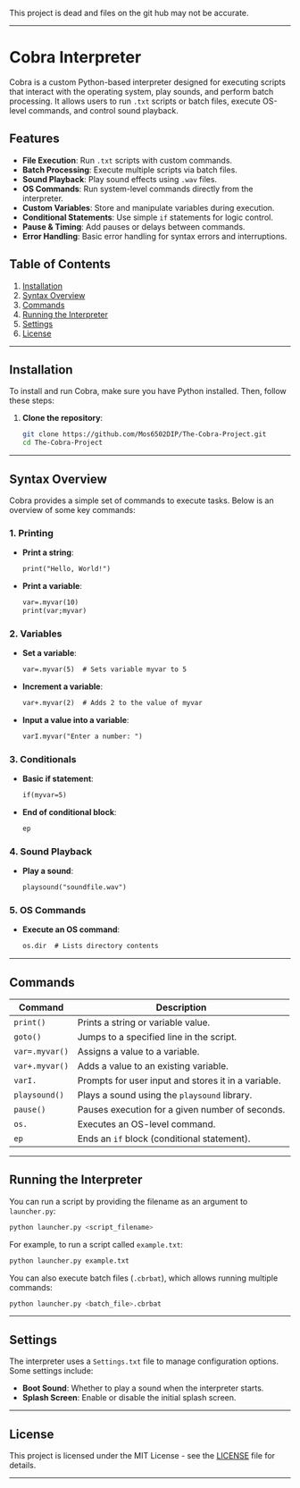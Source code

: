 This project is dead and files on the git hub may not be accurate.

---

# Cobra Interpreter

Cobra is a custom Python-based interpreter designed for executing scripts that interact with the operating system, play sounds, and perform batch processing. It allows users to run `.txt` scripts or batch files, execute OS-level commands, and control sound playback.

## Features

- **File Execution**: Run `.txt` scripts with custom commands.
- **Batch Processing**: Execute multiple scripts via batch files.
- **Sound Playback**: Play sound effects using `.wav` files.
- **OS Commands**: Run system-level commands directly from the interpreter.
- **Custom Variables**: Store and manipulate variables during execution.
- **Conditional Statements**: Use simple `if` statements for logic control.
- **Pause & Timing**: Add pauses or delays between commands.
- **Error Handling**: Basic error handling for syntax errors and interruptions.

## Table of Contents

1. [Installation](#installation)
2. [Syntax Overview](#syntax-overview)
3. [Commands](#commands)
4. [Running the Interpreter](#running-the-interpreter)
5. [Settings](#settings)
6. [License](#license)

---

## Installation

To install and run Cobra, make sure you have Python installed. Then, follow these steps:

1. **Clone the repository**:
   ```bash
   git clone https://github.com/Mos6502DIP/The-Cobra-Project.git
   cd The-Cobra-Project
   ```
---

## Syntax Overview

Cobra provides a simple set of commands to execute tasks. Below is an overview of some key commands:

### 1. Printing
- **Print a string**:
  ```txt
  print("Hello, World!")
  ```

- **Print a variable**:
  ```txt
  var=.myvar(10)
  print(var;myvar)
  ```

### 2. Variables
- **Set a variable**:
  ```txt
  var=.myvar(5)  # Sets variable myvar to 5
  ```

- **Increment a variable**:
  ```txt
  var+.myvar(2)  # Adds 2 to the value of myvar
  ```

- **Input a value into a variable**:
  ```txt
  varI.myvar("Enter a number: ")
  ```

### 3. Conditionals
- **Basic if statement**:
  ```txt
  if(myvar=5)
  ```

- **End of conditional block**:
  ```txt
  ep
  ```

### 4. Sound Playback
- **Play a sound**:
  ```txt
  playsound("soundfile.wav")
  ```

### 5. OS Commands
- **Execute an OS command**:
  ```txt
  os.dir  # Lists directory contents
  ```

---

## Commands

| Command        | Description                                         |
| -------------- | --------------------------------------------------- |
| `print()`      | Prints a string or variable value.                  |
| `goto()`       | Jumps to a specified line in the script.            |
| `var=.myvar()` | Assigns a value to a variable.                      |
| `var+.myvar()` | Adds a value to an existing variable.               |
| `varI.`        | Prompts for user input and stores it in a variable. |
| `playsound()`  | Plays a sound using the `playsound` library.        |
| `pause()`      | Pauses execution for a given number of seconds.     |
| `os.`          | Executes an OS-level command.                       |
| `ep`           | Ends an `if` block (conditional statement).         |

---

## Running the Interpreter

You can run a script by providing the filename as an argument to `launcher.py`:

```bash
python launcher.py <script_filename>
```

For example, to run a script called `example.txt`:

```bash
python launcher.py example.txt
```

You can also execute batch files (`.cbrbat`), which allows running multiple commands:

```bash
python launcher.py <batch_file>.cbrbat
```

---

## Settings

The interpreter uses a `Settings.txt` file to manage configuration options. Some settings include:

- **Boot Sound**: Whether to play a sound when the interpreter starts.
- **Splash Screen**: Enable or disable the initial splash screen.

---

## License

This project is licensed under the MIT License - see the [LICENSE](LICENSE) file for details.

---

